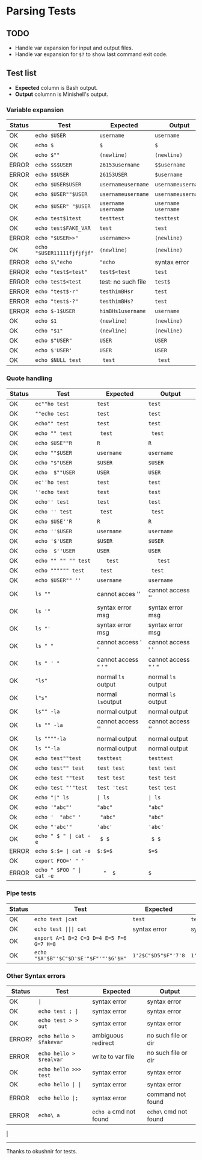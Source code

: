 # Parsing Tests

## TODO

* Handle var expansion for input and output files.
* Handle var expansion for `$?` to show last command exit code.
## Test list

* **Expected** column is Bash output.
* **Output** columnn is Minishell's output.

### Variable expansion

| Status| Test					| Expected			| Output			|
|-------|-----------------------|-------------------|-------------------|
| OK	|`echo $USER`			| `username`		|`username`			|
| OK	|`echo $`				|`$`				|`$`				|
| OK	|`echo $""`				|`(newline)`		|`(newline)`		|
| ERROR |`echo $$$USER`			|`26153username`	|`$$username`		|
| ERROR	|`echo $$USER`			|`26153USER`		|`$username`		|
| OK	|`echo $USER$USER`		|`usernameusername`	|`usernameusername`	|
| OK	|`echo $USER""$USER`	|`usernameusername`	|`usernameusername`	|
| OK	|`echo $USER" "$USER`	|`username username`|`username username`|
| OK	|`echo test$1test`		|`testtest`			|`testtest`			|
| OK	|`echo test$FAKE_VAR`	|`test`				|`test`				|
| ERROR	|`echo "$USER>>"`		|`username>>`		|`(newline)`		|
| OK	|`echo "$USER11111fjfjfjf"`|`(newline)`		|`(newline)`		|
| ERROR |`echo $\"echo`			|`"echo`			|syntax error		|
| ERROR |`echo "test$<test"`	|`test$<test`		|`test`				|
| ERROR |`echo test$<test`		|test: no such file	|`test$`			|
| ERROR	|`echo "test$-r"`		|`testhimBHsr`		|`test`				|
| ERROR |`echo "test$-?"`		|`testhimBHs?`		|`test`				|
| ERROR	|`echo $-1$USER`		|`himBHs1username`	|`username`			|
| OK	|`echo $1`				|`(newline)`		|`(newline)`		|
| OK	|`echo "$1"`			|`(newline)`		|`(newline)`		|
| OK	|`echo $"USER"`			|`USER`				|`USER`				|
| OK	|`echo $'USER'`			|`USER`				|`USER`				|
| OK	|`echo $NULL test`		|` test`			|` test`			|


### Quote handling

| Status| Test					| Expected			| Output			|
|-------|-----------------------|-------------------|-------------------|
| OK    |`ec""ho test`			|`test` 			|`test` 			|
| OK	|`""echo test`			|`test`				|`test`				|
| OK	|`echo"" test`			|`test`				|`test`				|
| OK	|`echo "" test`			|` test`			|` test`			|
| OK	|`echo $USE""R`			|`R`				|`R`				|
| OK	|`echo ""$USER`			|`username`			|`username`			|
| OK	|`echo "$"USER`			|`$USER`			|`$USER`			|
| OK	|`echo  $""USER`		|`USER`				|`USER`				|
| OK	|`ec''ho test`			|`test`				|`test`				|
| OK	|`''echo test`			|`test`				|`test`				|
| OK	|`echo'' test`			|`test`				|`test`				|
| OK	|`echo '' test`			|` test`			|` test`			|
| OK	|`echo $USE''R`			|`R`				|`R`				|
| OK	|`echo ''$USER`			|`username`			|`username`			|
| OK	|`echo '$'USER`			|`$USER`			|`$USER`			|
| OK	|`echo  $''USER`		|`USER`				|`USER`				|
| OK	|`echo "" "" "" test`	|`   test`			|`   test`			|
| OK	|`echo """""" test`		|` test`			|` test`			|
| OK	|`echo $USER"" ''`		|`username`			|`username`			|
| OK	|`ls ""`				|cannot acces ''	|cannot access ''	|
| OK	|`ls '"`				|syntax error msg	|syntax error msg	|
| OK	|`ls "'`				|syntax error msg	|syntax error msg	|
| OK	|`ls " "`				|cannot access ' '	|cannot access ' '	|
| OK	|`ls " ' "`				|cannot access " ' "|cannot access " ' "|
| OK	|`"ls"`					|normal `ls` output	|normal `ls` output	|
| OK	|`l"s"`					|normal `ls`output	|normal `ls` output	|
| OK	|`ls"" -la`				|normal output		|normal output		|
| OK	|`ls "" -la`			|cannot access ''	|cannot access ''	|
| OK	|`ls """"-la`			|normal output		|normal output		|
| OK	|`ls ""-la`				|normal output		|normal output		|
| OK	|`echo test""test`		|`testtest`			|`testtest`			|
| OK	|`echo test"" test`		|`test test`		|`test test`		|
| OK	|`echo test ""test`		|`test test`		|`test test`		|
| OK	|`echo test "'"test`	|`test 'test`		|`test test`		|
| OK	|`echo "\|" ls`			|`\| ls`			|`\| ls`			|
| OK	|`echo '"abc"'`			|`"abc"`			|`"abc"`			|
| Ok	|`echo '  "abc" '`		|` "abc"`			|`"abc"`			|
| OK	|`echo "'abc'"`			|`'abc'`			|`'abc'`			|
| OK	|`echo " $ " \| cat -e`	|` $ $`				|` $ $`				|
| ERROR	|`echo $:$= \| cat -e`	|`$:$=$`			|`$=$`				|
| OK	|`export FOO=' " '`		|					|					|
| ERROR	|`echo " $FOO " \| cat -e`|`  "  $`			|`$`				|

### Pipe tests

| Status| Test										| Expected			| Output			|
|-------|-------------------------------------------|-------------------|-------------------|
| OK	|`echo test \|cat`							|`test`				|`test`				|
| OK	|`echo test \|\|\| cat`						|syntax error		|syntax error		|
| OK	|`export A=1 B=2 C=3 D=4 E=5 F=6 G=7 H=8`	|					|					|
| OK	|`echo "$A'$B"'$C"$D'$E'"$F"'"'$G'$H"`		|`1'2$C"$D5"$F"'7'8`|`1'2$C"$D5"$F"'7'8`|

### Other Syntax errors
| Status| Test					| Expected			| Output			|
|-------|-----------------------|-------------------|-------------------|
| OK	|`\|`					|syntax error		|syntax error		|
| OK	|`echo test ; \|`		|syntax error		|syntax error		|
| OK	|`echo test > > out`	|syntax error		|syntax error		|
| ERROR?|`echo hello > $fakevar`|ambiguous redirect	|no such file or dir|
| ERROR	|`echo hello > $realvar`|write to var file	|no such file or dir|
| OK	|`echo hello >>> test`	|syntax error		|syntax error		|
| OK	|`echo hello \| \|`		|syntax error		|syntax error		|
| ERROR |`echo hello \|;`		|syntax error		|command not found	|
| ERROR	|`echo\ a`				|`echo a` cmd not found|`echo\` cmd not found|
|

---
Thanks to okushnir for tests.